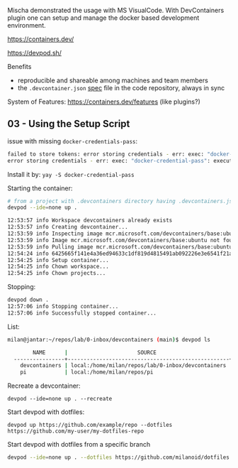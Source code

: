 Mischa demonstrated the usage with MS VisualCode. With DevContainers plugin one can setup and manage the docker based development  environment.

https://containers.dev/

https://devpod.sh/

Benefits
- reproducible and shareable among machines and team members
- the `.devcontainer.json` [spec](https://containers.dev/implementors/spec/) file in the code repository, always in sync

System of Features: https://containers.dev/features (like plugins?)

## 03 - Using the Setup Script

issue with missing `docker-credentials-pass`:

```bash
failed to store tokens: error storing credentials - err: exec: "docker-credential-pass": executable file not found in $PATH, out: ``
error storing credentials - err: exec: "docker-credential-pass": executable file not found in $PATH, out: `
```
Install it by: `yay -S docker-credential-pass`


Starting the container:

```bash
# from a project with .devcontainers directory having .devcontainers.json file
devpod --ide=none up .

12:53:57 info Workspace devcontainers already exists
12:53:57 info Creating devcontainer...
12:53:59 info Inspecting image mcr.microsoft.com/devcontainers/base:ubuntu
12:53:59 info Image mcr.microsoft.com/devcontainers/base:ubuntu not found
12:53:59 info Pulling image mcr.microsoft.com/devcontainers/base:ubuntu
12:54:24 info 6425665f141e4a36ed94633c1df819d4815491ab092226e3e6541f21a6be9420
12:54:25 info Setup container...
12:54:25 info Chown workspace...
12:54:25 info Chown projects...
```

Stopping:

```bash
devpod down .
12:57:06 info Stopping container...
12:57:06 info Successfully stopped container...
```

List:

```bash
milan@jantar:~/repos/lab/0-inbox/devcontainers (main)$ devpod ls

        NAME      |                      SOURCE                       | MACHINE | PROVIDER | IDE  |  LAST USED  |     AGE
  ----------------+---------------------------------------------------+---------+----------+------+-------------+--------------
    devcontainers | local:/home/milan/repos/lab/0-inbox/devcontainers |         | docker   | none | 2m0s        | 12m18s
    pi            | local:/home/milan/repos/pi                        |         | docker   | none | 2259h41m13s | 2259h48m45s
```

Recreate a devcontainer:

`devpod --ide=none up . --recreate`

Start devpod with dotfiles:

```
devpod up https://github.com/example/repo --dotfiles https://github.com/my-user/my-dotfiles-repo
```

Start devpod with dotfiles from a specific branch

```bash
devpod --ide=none up . --dotfiles https://github.com/milanoid/dotfiles.git@devcontainers --recreate
```